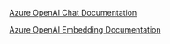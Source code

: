 [Azure OpenAI Chat Documentation](https://docs.spring.io/spring-ai/reference/api/clients/azure-openai-chat.html)

[Azure OpenAI Embedding Documentation](https://docs.spring.io/spring-ai/reference/api/embeddings/azure-openai-embeddings.html)
